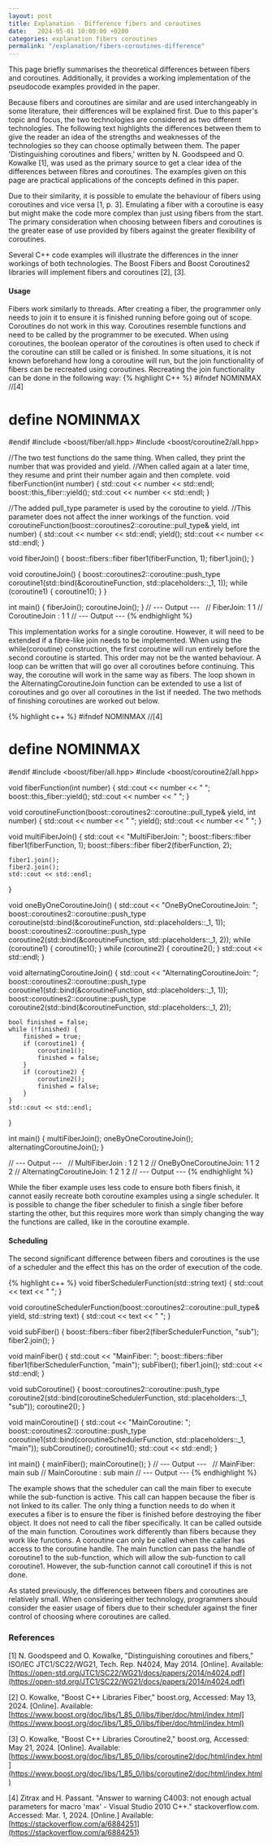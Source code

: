 ```yaml
---
layout: post
title: Explanation - Difference fibers and coroutines
date:   2024-05-01 10:00:00 +0200
categories: explanation fibers coroutines
permalink: "/explanation/fibers-coroutines-difference"
---
```

This page briefly summarises the theoretical differences between fibers and coroutines. Additionally, it provides a working implementation of the pseudocode examples provided in the paper.



Because fibers and coroutines are similar and are used interchangeably in some literature, their differences will be explained first.
Due to this paper's topic and focus, the two technologies are considered as two different technologies.
The following text highlights the differences between them to give the reader an idea of the strengths and weaknesses of the technologies so they can choose optimally between them.
The paper 'Distinguishing coroutines and fibers,' written by N. Goodspeed and O. Kowalke \[1\], was used as the primary source to get a clear idea of the differences between fibres and coroutines.
The examples given on this page are practical applications of the concepts defined in this paper.

Due to their similarity, it is possible to emulate the behaviour of fibers using coroutines and vice versa \[1, p. 3\].
Emulating a fiber with a coroutine is easy but might make the code more complex than just using fibers from the start.
The primary consideration when choosing between fibers and coroutines is the greater ease of use provided by fibers against the greater flexibility of coroutines.

Several C++ code examples will illustrate the differences in the inner workings of both technologies.
The Boost Fibers and Boost Coroutines2 libraries will implement fibers and coroutines [2], [3].


#### Usage
Fibers work similarly to threads. After creating a fiber, the programmer only needs to join it to ensure it is finished running before going out of scope.
Coroutines do not work in this way.
Coroutines resemble functions and need to be called by the programmer to be executed.
When using coroutines, the boolean operator of the coroutines is often used to check if the coroutine can still be called or is finished.
In some situations, it is not known beforehand how long a coroutine will run, but the join functionality of fibers can be recreated using coroutines.
Recreating the join functionality can be done in the following way: 
{% highlight C++ %}
#ifndef NOMINMAX //[4]
# define NOMINMAX
#endif
#include <boost/fiber/all.hpp>
#include <boost/coroutine2/all.hpp>

//The two test functions do the same thing. When called, they print the number that was provided and yield.
//When called again at a later time, they resume and print their number again and then complete.
void fiberFunction(int number) {
    std::cout << number << std::endl;
    boost::this_fiber::yield();
    std::cout << number << std::endl;
}

//The added pull_type parameter is used by the coroutine to yield.
//This parameter does not affect the inner workings of the function.
void coroutineFunction(boost::coroutines2::coroutine<void>::pull_type& yield, int number) {
    std::cout << number << std::endl;
    yield();
    std::cout << number << std::endl;
}

void fiberJoin() {
    boost::fibers::fiber fiber1(fiberFunction, 1);
    fiber1.join();
}

void coroutineJoin() {
    boost::coroutines2::coroutine<void>::push_type coroutine1(std::bind(&coroutineFunction, std::placeholders::_1, 1));
    while (coroutine1) {
        coroutine1();
    }
}

int main() {
    fiberJoin();
    coroutineJoin();
}
// --- Output ---  
// FiberJoin: 1 1
// CoroutineJoin : 1 1
// --- Output ---
{% endhighlight %}

This implementation works for a single coroutine. However, it will need to be extended if a fibre-like join needs to be implemented.
When using the while(coroutine) construction, the first coroutine will run entirely before the second coroutine is started. This order may not be the wanted behaviour.
A loop can be written that will go over all coroutines before continuing.
This way, the coroutine will work in the same way as fibers.
The loop shown in the AlternatingCoroutineJoin function can be extended to use a list of coroutines and go over all coroutines in the list if needed.
The two methods of finishing coroutines are worked out below.

{% highlight c++ %}
#ifndef NOMINMAX //[4]
# define NOMINMAX
#endif
#include <boost/fiber/all.hpp>
#include <boost/coroutine2/all.hpp>

void fiberFunction(int number) {
    std::cout << number << " ";
    boost::this_fiber::yield();
    std::cout << number << " ";
}

void coroutineFunction(boost::coroutines2::coroutine<void>::pull_type& yield, int number) {
    std::cout << number << " ";
    yield();
    std::cout << number << " ";
}

void multiFiberJoin() {
    std::cout << "MultiFiberJoin: ";
    boost::fibers::fiber fiber1(fiberFunction, 1);
    boost::fibers::fiber fiber2(fiberFunction, 2);

    fiber1.join();
    fiber2.join();
    std::cout << std::endl;
}

void oneByOneCoroutineJoin() {
    std::cout << "OneByOneCoroutineJoin: ";
    boost::coroutines2::coroutine<void>::push_type coroutine(std::bind(&coroutineFunction, std::placeholders::_1, 1));
    boost::coroutines2::coroutine<void>::push_type coroutine2(std::bind(&coroutineFunction, std::placeholders::_1, 2));
    while (coroutine1) {
        coroutine1();
    }
    while (coroutine2) {
        coroutine2();
    }
    std::cout << std::endl;
}

void alternatingCoroutineJoin() {
    std::cout << "AlternatingCoroutineJoin: ";
    boost::coroutines2::coroutine<void>::push_type coroutine1(std::bind(&coroutineFunction, std::placeholders::_1, 1));
    boost::coroutines2::coroutine<void>::push_type coroutine2(std::bind(&coroutineFunction, std::placeholders::_1, 2));

    bool finished = false;
    while (!finished) {
        finished = true;
        if (coroutine1) { 
            coroutine1();
            finished = false;
        }
        if (coroutine2) {
            coroutine2();
            finished = false;
        }
    }
    std::cout << std::endl;
}

int main() {
    multiFiberJoin();
    oneByOneCoroutineJoin();
    alternatingCoroutineJoin();
}

// --- Output ---  
// MultiFiberJoin : 1 2 1 2
// OneByOneCoroutineJoin: 1 1 2 2
// AlternatingCoroutineJoin: 1 2 1 2
// --- Output ---
{% endhighlight %}

While the fiber example uses less code to ensure both fibers finish, it cannot easily recreate both coroutine examples using a single scheduler. 
It is possible to change the fiber scheduler to finish a single fiber before starting the other, but this requires more work than simply changing the way the functions are called, like in the coroutine example.

#### Scheduling
The second significant difference between fibers and coroutines is the use of a scheduler and the effect this has on the order of execution of the code.

{% highlight c++ %}
void fiberSchedulerFunction(std::string text) {
    std::cout << text << " ";
}

void coroutineSchedulerFunction(boost::coroutines2::coroutine<void>::pull_type& yield, std::string text) {
    std::cout << text << " ";
}

void subFiber() {
    boost::fibers::fiber fiber2(fiberSchedulerFunction, "sub");
    fiber2.join();
}

void mainFiber() {
    std::cout << "MainFiber: ";
    boost::fibers::fiber fiber1(fiberSchedulerFunction, "main");
    subFiber();
    fiber1.join();
    std::cout << std::endl;
}

void subCoroutine() {
 boost::coroutines2::coroutine<void>::push_type coroutine2(std::bind(coroutineSchedulerFunction, std::placeholders::_1, "sub"));
    coroutine2();
}

void mainCoroutine() {
    std::cout << "MainCoroutine: ";
    boost::coroutines2::coroutine<void>::push_type coroutine1(std::bind(coroutineSchedulerFunction, std::placeholders::_1, "main"));
    subCoroutine();
    coroutine1();
    std::cout << std::endl;
}

int main() {
    mainFiber();
    mainCoroutine();
}
// --- Output ---  
// MainFiber: main sub
// MainCoroutine : sub main
// --- Output ---
{% endhighlight %}

The example shows that the scheduler can call the main fiber to execute while the sub-function is active.
This call can happen because the fiber is not linked to its caller.
The only thing a function needs to do when it executes a fiber is to ensure the fiber is finished before destroying the fiber object.
It does not need to call the fiber specifically. It can be called outside of the main function.
Coroutines work differently than fibers because they work like functions. A coroutine can only be called when the caller has access to the coroutine handle.
The main function can pass the handle of coroutine1 to the sub-function, which will allow the sub-function to call coroutine1.
However, the sub-function cannot call coroutine1 if this is not done.

As stated previously, the differences between fibers and coroutines are relatively small.
When considering either technology, programmers should consider the easier usage of fibers due to their scheduler against the finer control of choosing where coroutines are called.

### References
[1] N. Goodspeed and O. Kowalke, "Distinguishing coroutines and fibers," ISO/IEC JTC1/SC22/WG21, Tech. Rep. N4024, May 2014. [Online]. Available: [https://open-std.org/JTC1/SC22/WG21/docs/papers/2014/n4024.pdf](https://open-std.org/JTC1/SC22/WG21/docs/papers/2014/n4024.pdf)

[2] O. Kowalke, "Boost C++ Libraries Fiber," boost.org, Accessed: May
13, 2024. [Online]. Available: [https://www.boost.org/doc/libs/1_85_0/libs/fiber/doc/html/index.html](https://www.boost.org/doc/libs/1_85_0/libs/fiber/doc/html/index.html)

[3] O. Kowalke, "Boost C++ Libraries Coroutine2," boost.org, Accessed: May
21, 2024. [Online]. Available: [https://www.boost.org/doc/libs/1_85_0/libs/coroutine2/doc/html/index.html](https://www.boost.org/doc/libs/1_85_0/libs/coroutine2/doc/html/index.html)

[4] Zitrax and H. Passant. "Answer to warning C4003: not enough actual parameters for macro 'max' - Visual Studio 2010 C++." stackoverflow.com. Accessed: Mar. 1, 2024. [Online.] Available: [https://stackoverflow.com/a/6884251](https://stackoverflow.com/a/6884251)